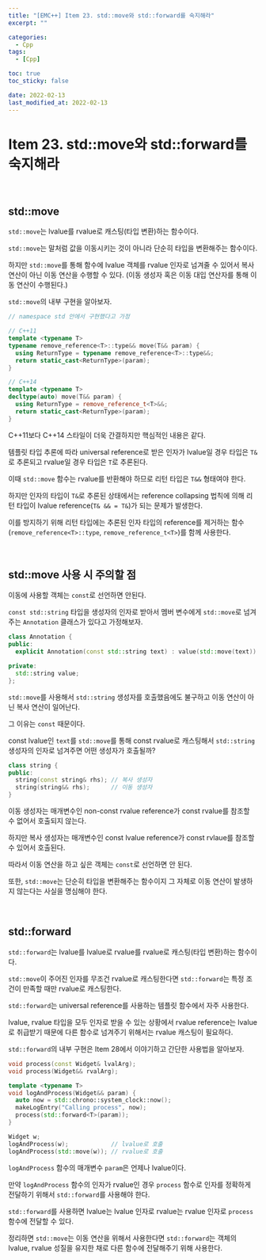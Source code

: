 ```yaml
---
title: "[EMC++] Item 23. std::move와 std::forward를 숙지해라"
excerpt: ""

categories:
  - Cpp
tags:
  - [Cpp]

toc: true
toc_sticky: false

date: 2022-02-13
last_modified_at: 2022-02-13
---
```


# Item 23. std::move와 std::forward를 숙지해라

<br>

## std::move

`std::move`는 lvalue를 rvalue로 캐스팅(타입 변환)하는 함수이다.

`std::move`는 말처럼 값을 이동시키는 것이 아니라 단순히 타입을 변환해주는 함수이다.

하지만 `std::move`를 통해 함수에 lvalue 객체를 rvalue 인자로 넘겨줄 수 있어서 복사 연산이 아닌 이동 연산을 수행할 수 있다. (이동 생성자 혹은 이동 대입 연산자를 통해 이동 연산이 수행된다.)

`std::move`의 내부 구현을 알아보자.

```cpp
// namespace std 안에서 구현했다고 가정

// C++11
template <typename T>
typename remove_reference<T>::type&& move(T&& param) {
  using ReturnType = typename remove_reference<T>::type&&;
  return static_cast<ReturnType>(param);
}

// C++14
template <typename T>
decltype(auto) move(T&& param) {
  using ReturnType = remove_reference_t<T>&&;
  return static_cast<ReturnType>(param);
}
```

C++11보다 C++14 스타일이 더욱 간결하지만 핵심적인 내용은 같다.

템플릿 타입 추론에 따라 universal reference로 받은 인자가 lvalue일 경우 타입은 `T&`로 추론되고 rvalue일 경우 타입은 `T`로 추론된다.

이때 `std::move` 함수는 rvalue를 반환해야 하므로 리턴 타입은 `T&&` 형태여야 한다.

하지만 인자의 타입이 `T&`로 추론된 상태에서는 reference collapsing 법칙에 의해 리턴 타입이 lvalue reference(`T& && = T&`)가 되는 문제가 발생한다.

이를 방지하기 위해 리턴 타입에는 추론된 인자 타입의 reference를 제거하는 함수(`remove_reference<T>::type`, `remove_reference_t<T>`)를 함께 사용한다.

<br>

## std::move 사용 시 주의할 점

이동에 사용할 객체는 `const`로 선언하면 안된다.

`const std::string` 타입을 생성자의 인자로 받아서 멤버 변수에게 `std::move`로 넘겨주는 `Annotation` 클래스가 있다고 가정해보자.

```cpp
class Annotation {
public:
  explicit Annotation(const std::string text) : value(std::move(text)) { ... }

private:
  std::string value;
};
```

`std::move`를 사용해서 `std::string` 생성자를 호출했음에도 불구하고 이동 연산이 아닌 복사 연산이 일어난다.

그 이유는 `const` 때문이다.

const lvalue인 `text`를 `std::move`를 통해 const rvalue로 캐스팅해서 `std::string` 생성자의 인자로 넘겨주면 어떤 생성자가 호출될까?

```cpp
class string {
public:
  string(const string& rhs); // 복사 생성자
  string(string&& rhs);      // 이동 생성자
}
```

이동 생성자는 매개변수인 non-const rvalue reference가 const rvalue를 참조할 수 없어서 호출되지 않는다.

하지만 복사 생성자는 매개변수인 const lvalue reference가 const rvlaue를 참조할 수 있어서 호출된다.

따라서 이동 연산을 하고 싶은 객체는 `const`로 선언하면 안 된다. 

또한, `std::move`는 단순히 타입을 변환해주는 함수이지 그 자체로 이동 연산이 발생하지 않는다는 사실을 명심해야 한다.

<br>

## std::forward

`std::forward`는 lvalue를 lvalue로 rvalue를 rvalue로 캐스팅(타입 변환)하는 함수이다.

`std::move`이 주어진 인자를 무조건 rvalue로 캐스팅한다면 `std::forward`는 특정 조건이 만족할 때만 rvalue로 캐스팅한다.

`std::forward`는 universal reference를 사용하는 템플릿 함수에서 자주 사용한다.

lvalue, rvalue 타입을 모두 인자로 받을 수 있는 상황에서 rvalue reference는 lvalue로 취급받기 때문에 다른 함수로 넘겨주기 위해서는 rvalue 캐스팅이 필요하다.

`std::forward`의 내부 구현은 Item 28에서 이야기하고 간단한 사용법을 알아보자.

```cpp
void process(const Widget& lvalArg);
void process(Widget&& rvalArg);

template <typename T>
void logAndProcess(Widget&& param) {
  auto now = std::chrono::system_clock::now();
  makeLogEntry("Calling process", now);
  process(std::forward<T>(param));
}

Widget w;
logAndProcess(w);            // lvalue로 호출
logAndProcess(std::move(w)); // rvalue로 호출
```

`logAndProcess` 함수의 매개변수 `param`은 언제나 lvalue이다.

만약 `logAndProcess` 함수의 인자가 rvalue인 경우 `process` 함수로 인자를 정확하게 전달하기 위해서 `std::forward`를 사용해야 한다.

`std::forward`를 사용하면 lvalue는 lvalue 인자로 rvalue는 rvalue 인자로 `process` 함수에 전달할 수 있다.

정리하면 `std::move`는 이동 연산을 위해서 사용한다면 `std::forward`는 객체의 lvalue, rvalue 성질을 유지한 채로 다른 함수에 전달해주기 위해 사용한다.

<br>